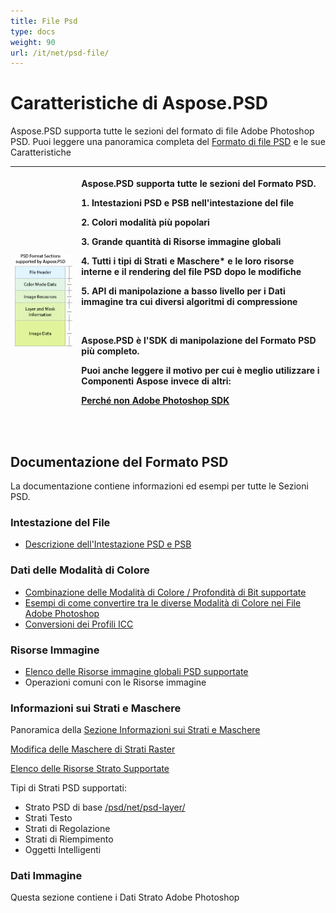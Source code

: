 ```yaml
---
title: File Psd
type: docs
weight: 90
url: /it/net/psd-file/
---
```


# **Caratteristiche di Aspose.PSD**
Aspose.PSD supporta tutte le sezioni del formato di file Adobe Photoshop PSD. Puoi leggere una panoramica completa del [Formato di file PSD](/psd/it/net/psd-format-overview/) e le sue Caratteristiche

|![todo:image_alt_text](psd-file_1.png)|<p>Aspose.PSD supporta tutte le sezioni del Formato PSD.</p><p>1. Intestazioni PSD e PSB nell'intestazione del file</p><p>2. Colori modalità più popolari</p><p>3. Grande quantità di Risorse immagine globali</p><p>4. Tutti i tipi di Strati e Maschere* e le loro risorse interne e il rendering del file PSD dopo le modifiche</p><p>5. API di manipolazione a basso livello per i Dati immagine tra cui diversi algoritmi di compressione</p><p> </p><p>Aspose.PSD è l'SDK di manipolazione del Formato PSD più completo.</p><p>Puoi anche leggere il motivo per cui è meglio utilizzare i Componenti Aspose invece di altri:</p><p>[Perché non Adobe Photoshop SDK](/psd/it/net/why-not-adobe-photoshop-sdk-html/)</p><p> </p>|
| :- | :- |

## **Documentazione del Formato PSD**
La documentazione contiene informazioni ed esempi per tutte le Sezioni PSD.
### **Intestazione del File**
- [Descrizione dell'Intestazione PSD e PSB](/psd/it/net/psd-and-psb-file-header/)
### **Dati delle Modalità di Colore**
- [Combinazione delle Modalità di Colore / Profondità di Bit supportate](/psd/it/net/supported-combination-of-color-modes-and-bit-depth-in-psd/)
- [Esempi di come convertire tra le diverse Modalità di Colore nei File Adobe Photoshop](/psd/it/net/psd-convert-between-different-color-modes/)
- [Conversioni dei Profili ICC](https://docs.aspose.com/display/psdjava/Color+Space+Conversion+for+JPEG+through+ICC+Profiles)
### **Risorse Immagine**
- [Elenco delle Risorse immagine globali PSD supportate](/psd/it/net/list-of-the-supported-psd-global-image-resources/)
- Operazioni comuni con le Risorse immagine
### **Informazioni sui Strati e Maschere**
Panoramica della [Sezione Informazioni sui Strati e Maschere](/psd/it/net/layers-and-mask-information-section-html/)

[Modifica delle Maschere di Strati Raster](/psd/it/net/editing-raster-layer-masks-in-psd-file-via-api/)

[Elenco delle Risorse Strato Supportate](/psd/it/net/list-of-psd-layer-resources/)

Tipi di Strati PSD supportati:

- Strato PSD di base [/psd/net/psd-layer/](/psd/it/net/psd-layer/)
- Strati Testo
- Strati di Regolazione
- Strati di Riempimento
- Oggetti Intelligenti
### **Dati Immagine**
Questa sezione contiene i Dati Strato Adobe Photoshop
